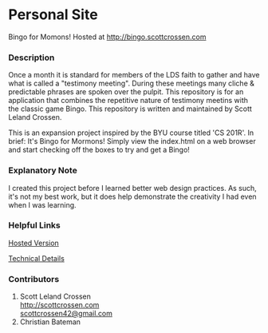 # Personal Site

Bingo for Momons! Hosted at http://bingo.scottcrossen.com

### Description

Once a month it is standard for members of the LDS faith to gather and have what is called a "testimony meeting". During these meetings many cliche & predictable phrases are spoken over the pulpit. This repository is for an application that combines the repetitive nature of testimony meetins with the classic game Bingo. This repository is written and maintained by Scott Leland Crossen.

This is an expansion project inspired by the BYU course titled 'CS 201R'. In brief: It's Bingo for Mormons! Simply view the index.html on a web browser and start checking off the boxes to try and get a Bingo!

### Explanatory Note

I created this project before I learned better web design practices. As such, it's not my best work, but it does help demonstrate the creativity I had even when I was learning.

### Helpful Links

[Hosted Version](https://bingo.scottcrossen.com)

[Technical Details](http://scottcrossen.com/#/projects/19)

### Contributors

1. Scott Leland Crossen  
<http://scottcrossen.com>  
<scottcrossen42@gmail.com>  
2. Christian Bateman
